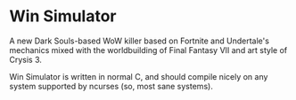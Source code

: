 # Win Simulator

A new Dark Souls-based WoW killer based on Fortnite and Undertale's mechanics mixed with the worldbuilding of Final Fantasy VII and art style of Crysis 3.

Win Simulator is written in normal C, and should compile nicely on any system supported by ncurses (so, most sane systems).